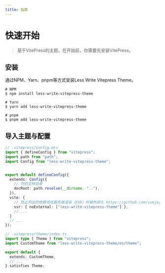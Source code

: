 ```yaml
---
title: 指南
---
```


# 快速开始

> 基于VitePress的主题，在开始前，你需要先安装VitePress。

## 安装

通过NPM、Yarn、pnpm等方式安装Less Write Vitepress Theme。

```shell
# NPM
$ npm install less-write-vitepress-theme

# Yarn
$ yarn add less-write-vitepress-theme

# pnpm
$ pnpm add less-write-vitepress-theme
```

## 导入主题与配置

```ts
// .vitepress/config.mts
import { defineConfig } from "vitepress";
import path from "path";
import Config from "less-write-vitepress-theme";


export default defineConfig({
  extends: Config({
    // 你的文档目录
    docRoot: path.resolve(__dirname, ".."),
  }),
  vite: {
    // 防止列出的依赖项在服务端渲染（SSR）时被外部化 https://github.com/vuejs/vitepress/issues/1465
    ssr: { noExternal: ["less-write-vitepress-theme"] },
    // ...
  }
  // ...
});
```

```ts
// .vitepress/theme/index.ts
import type { Theme } from "vitepress";
import CustomTheme from "less-write-vitepress-theme/es/theme";

export default {
  extends: CustomTheme,
  // ...
} satisfies Theme;
```

